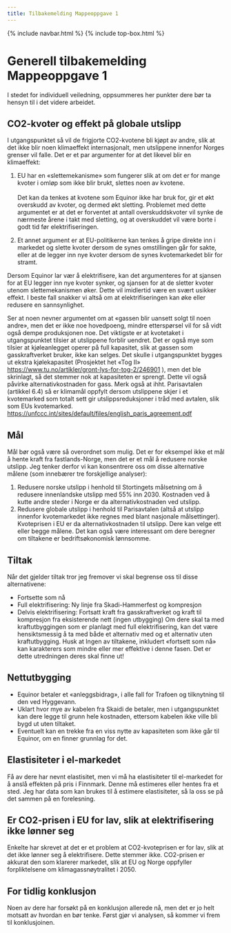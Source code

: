 ```yaml
---
title: Tilbakemelding Mappeoppgave 1
---
```


{% include navbar.html %}  {% include top-box.html %} 

# Generell tilbakemelding Mappeoppgave 1

I stedet for individuell veiledning, oppsummeres her punkter dere bør ta hensyn til i det videre arbeidet. 


## CO2-kvoter og effekt på globale utslipp
I utgangspunktet så vil de frigjorte CO2-kvotene bli kjøpt av andre, slik at det ikke blir noen klimaeffekt internasjonalt, men utslippene innenfor Norges grenser vil falle. 
Det er et par argumenter for at det likevel blir en klimaeffekt:
1.	EU har en «slettemekanisme» som fungerer slik at om det er for mange kvoter i omløp som ikke blir brukt, slettes noen av kvotene. 
<br><br>Det kan da tenkes at kvotene som Equinor ikke har bruk for, gir et økt overskudd av kvoter, og dermed økt sletting. Problemet med dette argumentet er at det er forventet at antall overskuddskvoter vil synke de nærmeste årene i takt med sletting, og at overskuddet vil være borte i godt tid før elektrifiseringen.

2.	Et annet argument er at EU-politikerne kan tenkes å gripe direkte inn i markedet og slette kvoter dersom de synes omstillingen går for sakte, eller at de legger inn nye kvoter dersom de synes kvotemarkedet blir for stramt. 

Dersom Equinor lar vær å elektrifisere, kan det argumenteres for at sjansen for at EU legger inn nye kvoter synker, og sjansen for at de sletter kvoter utenom slettemekanismen øker.  Dette vil imidlertid være en svært usikker effekt. I beste fall snakker vi altså om at elektrifiseringen kan øke eller redusere en sannsynlighet.

Ser at noen nevner argumentet om at «gassen blir uansett solgt til noen andre», men det er ikke noe hovedpoeng, mindre etterspørsel vil for så vidt også dempe produksjonen noe. Det viktigste er at kvotetaket i utgangspunktet tilsier at utslippene forblir uendret. 
Det er også mye som tilsier at kjøleanlegget operer på full kapasitet, slik at gassen som gasskraftverket bruker, ikke kan selges. Det skulle i utgangspunktet bygges ut ekstra kjølekapasitet (Prosjektet het «Tog II» https://www.tu.no/artikler/gront-lys-for-tog-2/246901 ), men det ble skrinlagt, så det stemmer nok at kapasiteten er sprengt. Dette vil også påvirke alternativkostnaden for gass. 
Merk også at ihht. Parisavtalen (artikkel 6.4) så er  klimamål oppfylt dersom utslippene skjer i et kvotemarked som totalt sett gir utslippsreduksjoner i tråd med avtalen, slik som EUs kvotemarked.
https://unfccc.int/sites/default/files/english_paris_agreement.pdf 


## Mål
Mål bør også være så overordnet som mulig. Det er for eksempel ikke et mål å hente kraft fra fastlands-Norge, men det er et mål å redusere norske utslipp. Jeg tenker derfor vi kan konsentrere oss om disse alternative målene (som innebærer tre forskjellige analyser):
1.	Redusere norske utslipp i henhold til Stortingets målsetning om å redusere innenlandske utslipp med 55% inn 2030. Kostnaden ved å kutte andre steder i Norge er da alternativkostnaden ved utslipp. 
2.	Redusere globale utslipp i henhold til Parisavtalen (altså at utslipp innenfor kvotemarkedet ikke regnes med blant nasjonale målsettinger). Kvoteprisen i EU er da alternativkostnaden til utslipp.
Dere kan velge ett eller begge målene. Det kan også være interessant om dere beregner om tiltakene er bedriftsøkonomisk lønnsomme. 

## Tiltak
Når det gjelder tiltak tror jeg fremover vi skal begrense oss til disse alternativene:
* Fortsette som nå
* Full elektrifisering: Ny linje fra Skadi-Hammerfest og kompresjon
* Delvis elektrifisering: Fortsatt kraft fra gasskraftverket og kraft til kompresjon fra eksisterende nett (ingen utbygging)
Om dere skal ta med kraftutbyggingen som er planlagt med full elektrifisering, kan det være hensiktsmessig å ta med både et alternativ med og et alternativ uten kraftutbygging. 
Husk at Ingen av tiltakene, inkludert «fortsett som nå» kan karakterers som mindre eller mer effektive i denne fasen. Det er dette utredningen deres skal finne ut!

## Nettutbygging
* Equinor betaler et «anleggsbidrag», i alle fall for Trafoen og tilknytning til den ved Hyggevann.
* Uklart hvor mye av kabelen fra Skaidi de betaler, men i utgangspunktet kan dere legge til grunn hele kostnaden, ettersom kabelen ikke ville bli bygd ut uten tiltaket.
* Eventuelt kan en trekke fra en viss nytte av kapasiteten som ikke går til Equinor, om en finner grunnlag for det. 

## Elastisiteter i el-markedet
Få av dere har nevnt elastisitet, men vi må ha elastisiteter til el-markedet for å anslå effekten på pris i Finnmark.  Denne må estimeres eller hentes fra et sted. Jeg har data som kan brukes til å estimere elastisiteter, så la oss se på det sammen på en forelesning.

## Er CO2-prisen i EU for lav, slik at elektrifisering ikke lønner seg
Enkelte har skrevet at det er et problem at CO2-kvoteprisen er for lav, slik at det ikke lønner seg å elektrifisere. Dette stemmer ikke. CO2-prisen er akkurat den som klarerer markedet, slik at EU og Norge oppfyller forpliktelsene om klimagassnøytralitet i 2050. 

## For tidlig konklusjon
Noen av dere har forsøkt på en konklusjon allerede nå, men det er jo helt motsatt av hvordan en bør tenke. Først gjør vi analysen, så kommer vi frem til konklusjoinen. 


